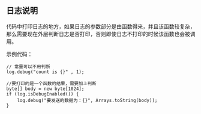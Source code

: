 ## 日志说明
代码中打印日志的地方，如果日志的参数部分是由函数得来，并且该函数较复杂，那么需要现在外层判断日志是否打印，否则即使日志不打印的时候该函数也会被调用。

示例代码：
```
// 常量可以不用判断
log.debug("count is {}" , 1);

//要打印的是一个函数的结果，需要加上判断
byte[] body = new byte[1024];
if (log.isDebugEnabled()) {
    log.debug("要发送的数据为：{}", Arrays.toString(body));
}
```